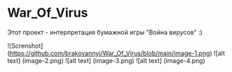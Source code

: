 # War_Of_Virus
Этот проект - интерпретация бумажной игры "Война вирусов" :)

![Screnshot] (https://github.com/brakovannyi/War_Of_Virus/blob/main/image-1.png)
![alt text] (image-2.png)
![alt text] (image-3.png)
![alt text] (image-4.png)
